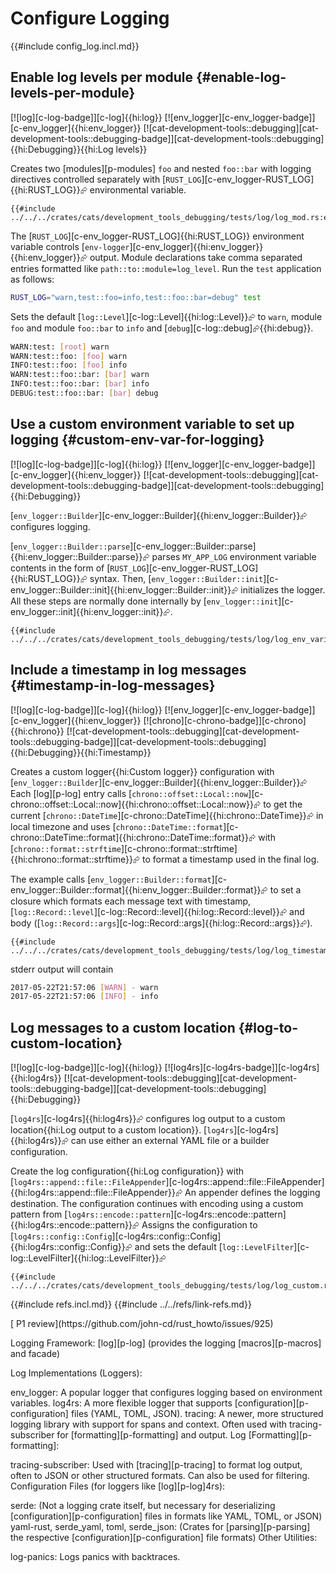 # Configure Logging

{{#include config_log.incl.md}}

## Enable log levels per module {#enable-log-levels-per-module}

[![log][c-log-badge]][c-log]{{hi:log}} [![env_logger][c-env_logger-badge]][c-env_logger]{{hi:env_logger}} [![cat-development-tools::debugging][cat-development-tools::debugging-badge]][cat-development-tools::debugging]{{hi:Debugging}}{{hi:Log levels}}

Creates two [modules][p-modules] `foo` and nested `foo::bar` with logging directives controlled separately with [`RUST_LOG`][c-env_logger-RUST_LOG]{{hi:RUST_LOG}}⮳ environmental variable.

```rust,editable
{{#include ../../../crates/cats/development_tools_debugging/tests/log/log_mod.rs:example}}
```

The [`RUST_LOG`][c-env_logger-RUST_LOG]{{hi:RUST_LOG}} environment variable controls [`env-logger`][c-env_logger]{{hi:env_logger}}{{hi:env_logger}}⮳ output. Module declarations take comma separated entries formatted like `path::to::module=log_level`. Run the `test` application as follows:

```bash
RUST_LOG="warn,test::foo=info,test::foo::bar=debug" test
```

Sets the default [`log::Level`][c-log::Level]{{hi:log::Level}}⮳ to `warn`, module `foo` and module `foo::bar` to `info` and [`debug`][c-log::debug]⮳{{hi:debug}}.

```bash
WARN:test: [root] warn
WARN:test::foo: [foo] warn
INFO:test::foo: [foo] info
WARN:test::foo::bar: [bar] warn
INFO:test::foo::bar: [bar] info
DEBUG:test::foo::bar: [bar] debug
```

## Use a custom environment variable to set up logging {#custom-env-var-for-logging}

[![log][c-log-badge]][c-log]{{hi:log}} [![env_logger][c-env_logger-badge]][c-env_logger]{{hi:env_logger}} [![cat-development-tools::debugging][cat-development-tools::debugging-badge]][cat-development-tools::debugging]{{hi:Debugging}}

[`env_logger::Builder`][c-env_logger::Builder]{{hi:env_logger::Builder}}⮳ configures logging.

[`env_logger::Builder::parse`][c-env_logger::Builder::parse]{{hi:env_logger::Builder::parse}}⮳ parses `MY_APP_LOG`
environment variable contents in the form of [`RUST_LOG`][c-env_logger-RUST_LOG]{{hi:RUST_LOG}}⮳ syntax.
Then, [`env_logger::Builder::init`][c-env_logger::Builder::init]{{hi:env_logger::Builder::init}}⮳ initializes the logger.
All these steps are normally done internally by [`env_logger::init`][c-env_logger::init]{{hi:env_logger::init}}⮳.

```rust,editable
{{#include ../../../crates/cats/development_tools_debugging/tests/log/log_env_variable.rs:example}}
```

## Include a timestamp in log messages {#timestamp-in-log-messages}

[![log][c-log-badge]][c-log]{{hi:log}} [![env_logger][c-env_logger-badge]][c-env_logger]{{hi:env_logger}} [![chrono][c-chrono-badge]][c-chrono]{{hi:chrono}} [![cat-development-tools::debugging][cat-development-tools::debugging-badge]][cat-development-tools::debugging]{{hi:Debugging}}{{hi:Timestamp}}

Creates a custom logger{{hi:Custom logger}} configuration with [`env_logger::Builder`][c-env_logger::Builder]{{hi:env_logger::Builder}}⮳
Each [log][p-log] entry calls [`chrono::offset::Local::now`][c-chrono::offset::Local::now]{{hi:chrono::offset::Local::now}}⮳ to get the current [`chrono::DateTime`][c-chrono::DateTime]{{hi:chrono::DateTime}}⮳ in local timezone and uses [`chrono::DateTime::format`][c-chrono::DateTime::format]{{hi:chrono::DateTime::format}}⮳ with [`chrono::format::strftime`][c-chrono::format::strftime]{{hi:chrono::format::strftime}}⮳ to format a timestamp used in the final log.

The example calls [`env_logger::Builder::format`][c-env_logger::Builder::format]{{hi:env_logger::Builder::format}}⮳ to set a closure which formats each message text with timestamp, [`log::Record::level`][c-log::Record::level]{{hi:log::Record::level}}⮳ and body ([`log::Record::args`][c-log::Record::args]{{hi:log::Record::args}}⮳).

```rust,editable
{{#include ../../../crates/cats/development_tools_debugging/tests/log/log_timestamp.rs:example}}
```

stderr output will contain

```sh
2017-05-22T21:57:06 [WARN] - warn
2017-05-22T21:57:06 [INFO] - info
```

## Log messages to a custom location {#log-to-custom-location}

[![log][c-log-badge]][c-log]{{hi:log}} [![log4rs][c-log4rs-badge]][c-log4rs]{{hi:log4rs}} [![cat-development-tools::debugging][cat-development-tools::debugging-badge]][cat-development-tools::debugging]{{hi:Debugging}}

[`log4rs`][c-log4rs]{{hi:log4rs}}⮳ configures log output to a custom location{{hi:Log output to a custom location}}. [`log4rs`][c-log4rs]{{hi:log4rs}}⮳ can use either an external YAML file or a builder configuration.

Create the log configuration{{hi:Log configuration}} with [`log4rs::append::file::FileAppender`][c-log4rs::append::file::FileAppender]{{hi:log4rs::append::file::FileAppender}}⮳ An appender defines the logging destination. The configuration continues with encoding using a custom pattern from [`log4rs::encode::pattern`][c-log4rs::encode::pattern]{{hi:log4rs::encode::pattern}}⮳ Assigns the configuration to [`log4rs::config::Config`][c-log4rs::config::Config]{{hi:log4rs::config::Config}}⮳ and sets the default [`log::LevelFilter`][c-log::LevelFilter]{{hi:log::LevelFilter}}⮳

```rust,editable
{{#include ../../../crates/cats/development_tools_debugging/tests/log/log_custom.rs:example}}
```

{{#include refs.incl.md}}
{{#include ../../refs/link-refs.md}}

<div class="hidden">
[ P1 review](https://github.com/john-cd/rust_howto/issues/925)

Logging Framework: [log][p-log] (provides the logging [macros][p-macros] and facade)

Log Implementations (Loggers):

env_logger: A popular logger that configures logging based on environment variables.
log4rs: A more flexible logger that supports [configuration][p-configuration] files (YAML, TOML, JSON).
tracing: A newer, more structured logging library with support for spans and context. Often used with tracing-subscriber for [formatting][p-formatting] and output.
Log [Formatting][p-formatting]:

tracing-subscriber: Used with [tracing][p-tracing] to format log output, often to JSON or other structured formats. Can also be used for filtering.
Configuration Files (for loggers like [log][p-log]4rs):

serde: (Not a logging crate itself, but necessary for deserializing [configuration][p-configuration] files in formats like YAML, TOML, or JSON)
yaml-rust, serde_yaml, toml, serde_json: (Crates for [parsing][p-parsing] the respective [configuration][p-configuration] file formats)
Other Utilities:

log-panics: Logs panics with backtraces.
</div>
